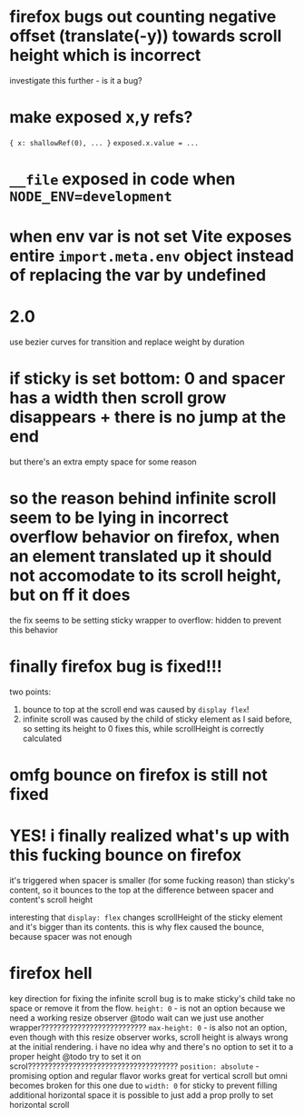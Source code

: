 # firefox bugs out counting negative offset (translate(-y)) towards scroll height which is incorrect

investigate this further - is it a bug?

# make exposed x,y refs?

`{ x: shallowRef(0), ... }`
`exposed.x.value = ...`

# `__file` exposed in code when `NODE_ENV=development`

# when env var is not set Vite exposes entire `import.meta.env` object instead of replacing the var by undefined

# 2.0

use bezier curves for transition and replace weight by duration

# if sticky is set bottom: 0 and spacer has a width then scroll grow disappears + there is no jump at the end

but there's an extra empty space for some reason

# so the reason behind infinite scroll seem to be lying in incorrect overflow behavior on firefox, when an element translated up it should not accomodate to its scroll height, but on ff it does

the fix seems to be setting sticky wrapper to overflow: hidden to prevent this behavior

# finally firefox bug is fixed!!!

two points:

1. bounce to top at the scroll end was caused by `display flex`!
2. infinite scroll was caused by the child of sticky element as I said before, so setting its height to 0 fixes this, while scrollHeight is correctly calculated

# omfg bounce on firefox is still not fixed

# YES! i finally realized what's up with this fucking bounce on firefox

it's triggered when spacer is smaller (for some fucking reason) than sticky's content, so it bounces to the top at the difference between spacer and content's scroll height

interesting that `display: flex` changes scrollHeight of the sticky element and it's bigger than its contents. this is why flex caused the bounce, because spacer was not enough

# firefox hell

key direction for fixing the infinite scroll bug is to make sticky's child take no space or remove it from the flow.
`height: 0` - is not an option because we need a working resize observer
@todo wait can we just use another wrapper??????????????????????????
`max-height: 0` - is also not an option, even though with this resize observer works, scroll height is always wrong at the initial rendering. i have no idea why and there's no option to set it to a proper height
@todo try to set it on scrol?????????????????????????????????????
`position: absolute` - promising option and regular flavor works great for vertical scroll but omni becomes broken for this one due to `width: 0` for sticky to prevent filling additional horizontal space
it is possible to just add a prop prolly to set horizontal scroll
